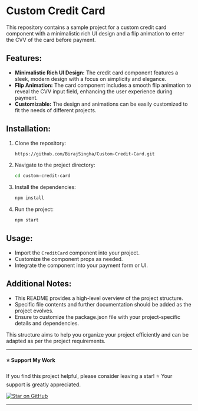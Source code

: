 # Custom Credit Card

This repository contains a sample project for a custom credit card component with a minimalistic rich UI design and a flip animation to enter the CVV of the card before payment.

## Features:

- **Minimalistic Rich UI Design:** The credit card component features a sleek, modern design with a focus on simplicity and elegance.
- **Flip Animation:** The card component includes a smooth flip animation to reveal the CVV input field, enhancing the user experience during payment.
- **Customizable:** The design and animations can be easily customized to fit the needs of different projects.

## Installation:

1. Clone the repository:
    ```sh
    https://github.com/BirajSingha/Custom-Credit-Card.git
    ```

2. Navigate to the project directory:
    ```sh
    cd custom-credit-card
    ```

3. Install the dependencies:
    ```sh
    npm install
    ```

4. Run the project:
    ```sh
    npm start
    ```

## Usage:

- Import the `CreditCard` component into your project.
- Customize the component props as needed.
- Integrate the component into your payment form or UI.

## Additional Notes:

- This README provides a high-level overview of the project structure.
- Specific file contents and further documentation should be added as the project evolves.
- Ensure to customize the package.json file with your project-specific details and dependencies.

This structure aims to help you organize your project efficiently and can be adapted as per the project requirements.

---

#### ⭐ **Support My Work**

If you find this project helpful, please consider leaving a star! ⭐ Your support is greatly appreciated.

[![Star on GitHub](https://img.shields.io/github/stars/BirajSingha/custom-credit-card?style=social)](https://github.com/BirajSingha/Custom-Credit-Card.git)

---
